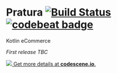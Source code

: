 # Pratura [![Build Status](https://travis-ci.org/craigjbass/pratura.svg?branch=master)](https://travis-ci.org/craigjbass/pratura) [![codebeat badge](https://codebeat.co/badges/9f655d0b-02c1-48e6-9707-bca0b37573b8)](https://codebeat.co/projects/github-com-craigjbass-pratura-master)
 

Kotlin eCommerce

*First release TBC*
 
 
[![](https://codescene.io/projects/1516/status.svg) Get more details at **codescene.io**.](https://codescene.io/projects/1516/jobs/latest-successful/results)
